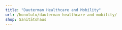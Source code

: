 ```yaml
---
title: "Dauterman Healthcare and Mobility"
url: /honolulu/dauterman-healthcare-and-mobility/
shop: Sanitätshaus
---
```

